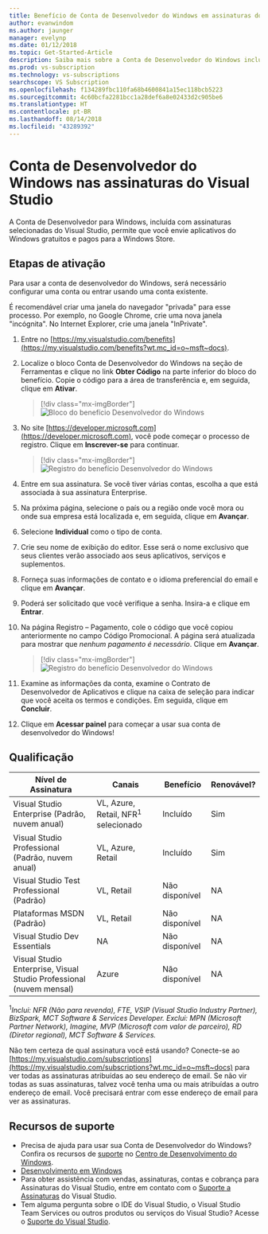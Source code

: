 ```yaml
---
title: Benefício de Conta de Desenvolvedor do Windows em assinaturas do Visual Studio | Microsoft Docs
author: evanwindom
ms.author: jaunger
manager: evelynp
ms.date: 01/12/2018
ms.topic: Get-Started-Article
description: Saiba mais sobre a Conta de Desenvolvedor do Windows incluída em sua assinatura do Visual Studio.
ms.prod: vs-subscription
ms.technology: vs-subscriptions
searchscope: VS Subscription
ms.openlocfilehash: f134289fbc110fa68b4600841a15ec118bcb5223
ms.sourcegitcommit: 4c60bcfa2281bcc1a28def6a8e02433d2c905be6
ms.translationtype: HT
ms.contentlocale: pt-BR
ms.lasthandoff: 08/14/2018
ms.locfileid: "43289392"
---
```

# <a name="windows-developer-account-in-visual-studio-subscriptions"></a>Conta de Desenvolvedor do Windows nas assinaturas do Visual Studio

A Conta de Desenvolvedor para Windows, incluída com assinaturas selecionadas do Visual Studio, permite que você envie aplicativos do Windows gratuitos e pagos para a Windows Store.

## <a name="activation-steps"></a>Etapas de ativação

Para usar a conta de desenvolvedor do Windows, será necessário configurar uma conta ou entrar usando uma conta existente.

É recomendável criar uma janela do navegador "privada" para esse processo.  Por exemplo, no Google Chrome, crie uma nova janela "incógnita".  No Internet Explorer, crie uma janela "InPrivate".

1. Entre no [https://my.visualstudio.com/benefits](https://my.visualstudio.com/benefits?wt.mc_id=o~msft~docs).

2. Localize o bloco Conta de Desenvolvedor do Windows na seção de Ferramentas e clique no link **Obter Código** na parte inferior do bloco do benefício.  Copie o código para a área de transferência e, em seguida, clique em **Ativar**.
    > [!div class="mx-imgBorder"]
    > ![Bloco do benefício Desenvolvedor do Windows](_img\vs-windows-dev\vs-windows-dev-tile.png)

2. No site [https://developer.microsoft.com](https://developer.microsoft.com), você pode começar o processo de registro.  Clique em **Inscrever-se** para continuar.
    > [!div class="mx-imgBorder"]
    > ![Registro do benefício Desenvolvedor do Windows](_img\vs-windows-dev\vs-windows-dev-register1-cropped.png)

3. Entre em sua assinatura.  Se você tiver várias contas, escolha a que está associada à sua assinatura Enterprise.
4. Na próxima página, selecione o país ou a região onde você mora ou onde sua empresa está localizada e, em seguida, clique em **Avançar**.
5. Selecione **Individual** como o tipo de conta.
6. Crie seu nome de exibição do editor.  Esse será o nome exclusivo que seus clientes verão associado aos seus aplicativos, serviços e suplementos.
7. Forneça suas informações de contato e o idioma preferencial do email e clique em **Avançar**.
8. Poderá ser solicitado que você verifique a senha.  Insira-a e clique em **Entrar**.
9. Na página Registro – Pagamento, cole o código que você copiou anteriormente no campo Código Promocional.  A página será atualizada para mostrar que *nenhum pagamento é necessário*.  Clique em **Avançar**.
    > [!div class="mx-imgBorder"]
    > ![Registro do benefício Desenvolvedor do Windows](_img\vs-windows-dev\vs-windows-dev-promo-cropped.png)

10. Examine as informações da conta, examine o Contrato de Desenvolvedor de Aplicativos e clique na caixa de seleção para indicar que você aceita os termos e condições.  Em seguida, clique em **Concluir**.
11. Clique em **Acessar painel** para começar a usar sua conta de desenvolvedor do Windows!

## <a name="eligibility"></a>Qualificação
| Nível de Assinatura                                                 |     Canais                                            | Benefício                                                          | Renovável?    |
|--------------------------------------------------------------------|---------------------------------------------------------|------------------------------------------------------------------|---------------|
| Visual Studio Enterprise (Padrão, nuvem anual)   | VL, Azure, Retail, NFR<sup>1</sup> selecionado | Incluído       |  Sim|
| Visual Studio Professional (Padrão, nuvem anual) | VL, Azure, Retail                                       | Incluído                                                            |Sim|
| Visual Studio Test Professional (Padrão)                         | VL, Retail                                              | Não disponível                                            |  NA|
| Plataformas MSDN (Padrão)                                          | VL, Retail                                              |  Não disponível                                            |  NA|
| Visual Studio Dev Essentials | NA  | Não disponível                                            |  NA|
| Visual Studio Enterprise, Visual Studio Professional (nuvem mensal) | Azure                                       | Não disponível                                                           |NA|

<sup>1</sup>*Inclui: NFR (Não para revenda), FTE, VSIP (Visual Studio Industry Partner), BizSpark, MCT Software & Services Developer. Exclui: MPN (Microsoft Partner Network), Imagine, MVP (Microsoft com valor de parceiro), RD (Diretor regional), MCT Software & Services.*

Não tem certeza de qual assinatura você está usando?  Conecte-se ao [https://my.visualstudio.com/subscriptions](https://my.visualstudio.com/subscriptions?wt.mc_id=o~msft~docs) para ver todas as assinaturas atribuídas ao seu endereço de email. Se não vir todas as suas assinaturas, talvez você tenha uma ou mais atribuídas a outro endereço de email.  Você precisará entrar com esse endereço de email para ver as assinaturas.

## <a name="support-resources"></a>Recursos de suporte

* Precisa de ajuda para usar sua Conta de Desenvolvedor do Windows?  Confira os recursos de [suporte](https://developer.microsoft.com/windows/support) no [Centro de Desenvolvimento do Windows](https://developer.microsoft.com/windows).
* [Desenvolvimento em Windows](/windows/)
* Para obter assistência com vendas, assinaturas, contas e cobrança para Assinaturas do Visual Studio, entre em contato com o [Suporte a Assinaturas](https://visualstudio.microsoft.com/subscriptions/support/) do Visual Studio.
* Tem alguma pergunta sobre o IDE do Visual Studio, o Visual Studio Team Services ou outros produtos ou serviços do Visual Studio?  Acesse o [Suporte do Visual Studio](https://visualstudio.microsoft.com/support/).
